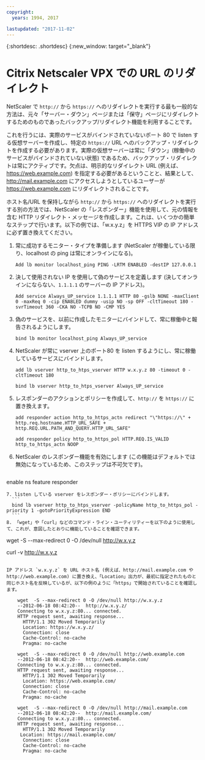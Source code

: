 ```yaml
---
copyright:
  years: 1994, 2017

lastupdated: "2017-11-02"
---
```


{:shortdesc: .shortdesc}
{:new_window: target="_blank"}

# Citrix Netscaler VPX での URL のリダイレクト

NetScaler で `http://` から `https://` へのリダイレクトを実行する最も一般的な方法は、元々「サーバー・ダウン」ページまたは「保守」ページにリダイレクトするためのものであったバックアップ/リダイレクト機能を利用することです。  

これを行うには、実際のサービスがバインドされていないポート 80 で listen する仮想サーバーを作成し、特定の `https://` URL へのバックアップ・リダイレクトを作成する必要があります。実際の仮想サーバーは常に「ダウン」(稼働中のサービスがバインドされていない状態) であるため、バックアップ・リダイレクトは常にアクティブです。欠点は、明示的なリダイレクト URL (例えば、https://web.example.com) を指定する必要があるということと、結果として、http://mail.example.com にアクセスしようとしているユーザーが https://web.example.com にリダイレクトされることです。

ホスト名/URL を保持しながら `http://` から `https://` へのリダイレクトを実行する別の方法では、NetScaler の「レスポンダー」機能を使用して、元の情報を含む HTTP リダイレクト・メッセージを作成します。これは、いくつかの簡単なステップで行います。以下の例では、「w.x.y.z」を HTTPS VIP の IP アドレスに必ず置き換えてください。

1. 常に成功するモニター・タイプを準備します (NetScaler が稼働している限り、localhost の ping は常にオンラインになる)。
	```
	Add lb monitor localhost_ping PING -LRTM ENABLED -destIP 127.0.0.1
	```
	
2. 決して使用されない IP を使用して偽のサービスを定義します (決してオンラインにならない、`1.1.1.1` のサーバーの IP アドレス)。
	```
	Add service Always_UP_service 1.1.1.1 HTTP 80 -gslb NONE -maxClient 0 -maxReq 0 -cip ENABLED dummy -usip NO -sp OFF -cltTimeout 180 -svrTimeout 360 -CKA NO -TCPB NO -CMP YES
	```
3. 偽のサービスを、以前に作成したモニターにバインドして、常に稼働中と報告されるようにします。
	```
	bind lb monitor localhost_ping Always_UP_service
	```
	
4. NetScaler が常に vserver 上のポート80 を listen するようにし、常に稼働しているサービスにバインドします。
	```
	add lb vserver http_to_htps_vserver HTTP w.x.y.z 80 -timeout 0 -cltTimeout 180
	```
	```
	bind lb vserver http_to_htps_vserver Always_UP_service
	```
	
5. レスポンダーのアクションとポリシーを作成して、`http://` を `https://` に置き換えます。
	```
	add responder action http_to_https_actn redirect "\"https://\" + http.req.hostname.HTTP_URL_SAFE + http.REQ.URL.PATH_AND_QUERY.HTTP_URL_SAFE"
	```
	```
	add responder policy http_to_https_pol HTTP.REQ.IS_VALID http_to_https_actn NOOP
	```
6. NetScaler のレスポンダー機能を有効にします (この機能はデフォルトでは無効になっているため、このステップは不可欠です)。
	```
  enable ns feature responder
  ```
7. listen している vserver をレスポンダー・ポリシーにバインドします。
	```
	bind lb vserver http_to_htps_vserver -policyName http_to_https_pol -priority 1 -gotoPriorityExpression END
	```
8. 「wget」や「curl」などのコマンド・ライン・ユーティリティーを以下のように使用して、これが、意図したとおりに機能していることを確認できます。

```
wget  -S --max-redirect 0 -O /dev/null http://w.x.y.z

curl -v http://w.x.y.z
```

IP アドレス `w.x.y.z` を URL ホスト名 (例えば、http://mail.example.com や http://web.example.com) に置き換え、「Location」出力が、最初に指定されたものと同じホスト名を反映しているが、以下の例のように「https」で開始されていることを確認します。

    wget  -S --max-redirect 0 -O /dev/null http://w.x.y.z
    --2012-06-18 08:42:20--  http://w.x.y.z/
    Connecting to w.x.y.z:80... connected.
    HTTP request sent, awaiting response...
      HTTP/1.1 302 Moved Temporarily
      Location: https://w.x.y.z/
      Connection: close
      Cache-Control: no-cache
      Pragma: no-cache

    wget  -S --max-redirect 0 -O /dev/null http://web.example.com
    --2012-06-18 08:42:20--  http://web.example.com/
    Connecting to w.x.y.z:80... connected.
    HTTP request sent, awaiting response...
      HTTP/1.1 302 Moved Temporarily
      Location: https://web.example.com/
      Connection: close
      Cache-Control: no-cache
      Pragma: no-cache

    wget  -S --max-redirect 0 -O /dev/null http://mail.example.com
    --2012-06-18 08:42:20--  http://mail.example.com/
    Connecting to w.x.y.z:80... connected.
    HTTP request sent, awaiting response...
      HTTP/1.1 302 Moved Temporarily
     Location: https://mail.example.com/
      Connection: close
      Cache-Control: no-cache
      Pragma: no-cache
